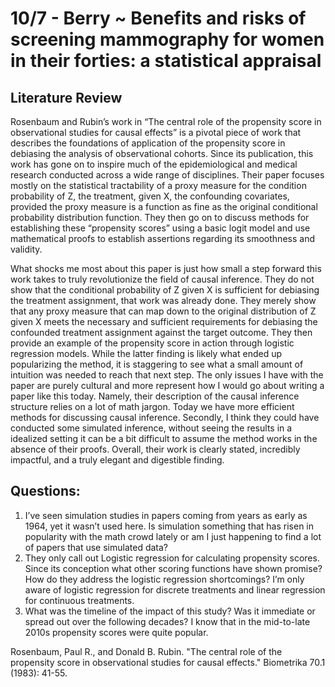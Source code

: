 # 10/7 - Berry ~ Benefits and risks of screening mammography for women in their forties: a statistical appraisal
## Literature Review
Rosenbaum and Rubin’s work in “The central role of the propensity score in observational studies for causal effects” is a pivotal piece of work that describes the foundations of application of the propensity score in debiasing the analysis of observational cohorts. Since its publication, this work has gone on to inspire much of the epidemiological and medical research conducted across a wide range of disciplines. Their paper focuses mostly on the statistical tractability of a proxy measure for the condition probability of Z, the treatment, given X, the confounding covariates, provided the proxy measure is a function as fine as the original conditional probability distribution function. They then go on to discuss methods for establishing these “propensity scores” using a basic logit model and use mathematical proofs to establish assertions regarding its smoothness and validity.


What shocks me most about this paper is just how small a step forward this work takes to truly revolutionize the field of causal inference. They do not show that the conditional probability of Z given X is sufficient for debiasing the treatment assignment, that work was already done. They merely show that any proxy measure that can map down to the original distribution of Z given X meets the necessary and sufficient requirements for debiasing the confounded treatment assignment against the target outcome. They then provide an example of the propensity score in action through logistic regression models. While the latter finding is likely what ended up popularizing the method, it is staggering to see what a small amount of intuition was needed to reach that next step. The only issues I have with the paper are purely cultural and more represent how I would go about writing a paper like this today. Namely, their description of the causal inference structure relies on a lot of math jargon. Today we have more efficient methods for discussing causal inference. Secondly, I think they could have conducted some simulated inference, without seeing the results in a idealized setting it can be a bit difficult to assume the method works in the absence of their proofs. Overall, their work is clearly stated, incredibly impactful, and a truly elegant and digestible finding.


## Questions:
1.	I’ve seen simulation studies in papers coming from years as early as 1964, yet it wasn’t used here. Is simulation something that has risen in popularity with the math crowd lately or am I just  happening to find a lot of papers that use simulated data?
2.	They only call out Logistic regression for calculating propensity scores. Since its conception what other scoring functions have shown promise? How do they address the logistic regression shortcomings? I’m only aware of logistic regression for discrete treatments and linear regression for continuous treatments.
3.	What was the timeline of the impact of this study? Was it immediate or spread out over the following decades? I know that in the mid-to-late 2010s propensity scores were quite popular.


Rosenbaum, Paul R., and Donald B. Rubin. "The central role of the propensity score in observational studies for causal effects." Biometrika 70.1 (1983): 41-55.
